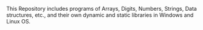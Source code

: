 This Repository includes programs of Arrays, Digits, Numbers, Strings, Data structures, etc., and their own dynamic and static libraries in Windows and Linux OS.

